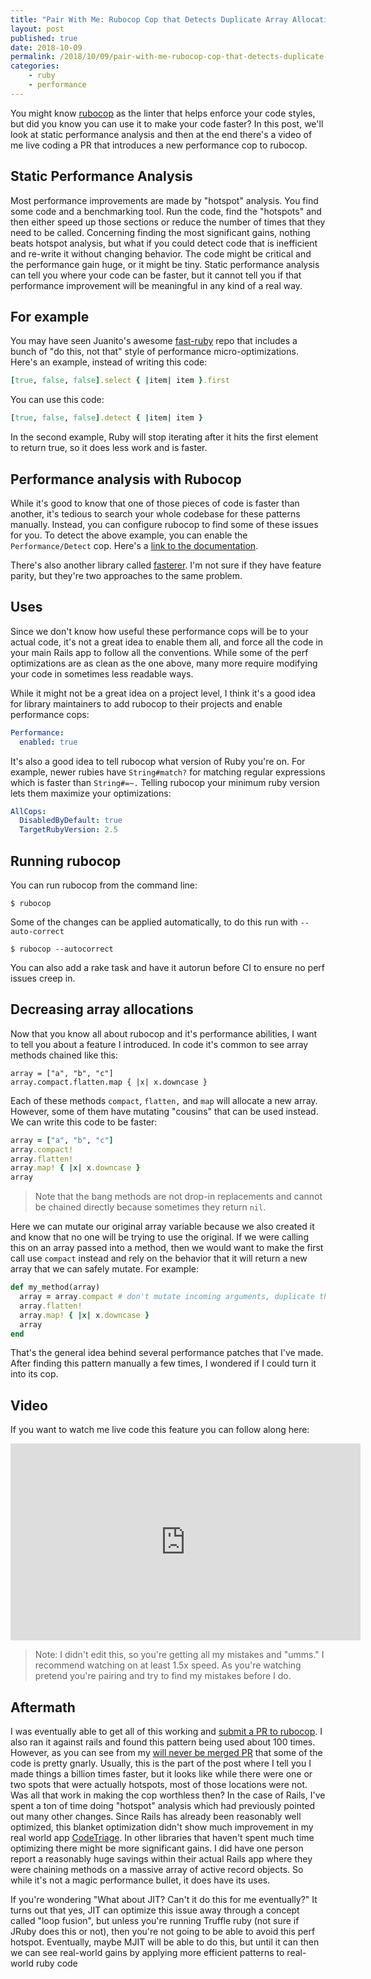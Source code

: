```yaml
---
title: "Pair With Me: Rubocop Cop that Detects Duplicate Array Allocations"
layout: post
published: true
date: 2018-10-09
permalink: /2018/10/09/pair-with-me-rubocop-cop-that-detects-duplicate-array-allocations/
categories:
    - ruby
    - performance
---
```


You might know [rubocop](https://github.com/rubocop-hq/rubocop) as the linter that helps enforce your code styles, but did you know you can use it to make your code faster? In this post, we'll look at static performance analysis and then at the end there's a video of me live coding a PR that introduces a new performance cop to rubocop.

## Static Performance Analysis

Most performance improvements are made by "hotspot" analysis. You find some code and a benchmarking tool. Run the code, find the "hotspots" and then either speed up those sections or reduce the number of times that they need to be called. Concerning finding the most significant gains, nothing beats hotspot analysis, but what if you could detect code that is inefficient and re-write it without changing behavior. The code might be critical and the performance gain huge, or it might be tiny. Static performance analysis can tell you where your code can be faster, but it cannot tell you if that performance improvement will be meaningful in any kind of a real way.


## For example

You may have seen Juanito's awesome [fast-ruby](https://github.com/JuanitoFatas/fast-ruby) repo that includes a bunch of "do this, not that" style of performance micro-optimizations. Here's an example, instead of writing this code:

```ruby
[true, false, false].select { |item| item }.first
```

You can use this code:

```ruby
[true, false, false].detect { |item| item }
```

In the second example, Ruby will stop iterating after it hits the first element to return true, so it does less work and is faster.

## Performance analysis with Rubocop

While it's good to know that one of those pieces of code is faster than another, it's tedious to search your whole codebase for these patterns manually. Instead, you can configure rubocop to find some of these issues for you. To detect the above example, you can enable the `Performance/Detect` cop. Here's a [link to the documentation](https://rubocop.readthedocs.io/en/latest/cops_performance/#performancedetect).

There's also another library called [fasterer](https://github.com/DamirSvrtan/fasterer). I'm not sure if they have feature parity, but they're two approaches to the same problem.

## Uses

Since we don't know how useful these performance cops will be to your actual code, it's not a great idea to enable them all, and force all the code in your main Rails app to follow all the conventions. While some of the perf optimizations are as clean as the one above, many more require modifying your code in sometimes less readable ways.

While it might not be a great idea on a project level, I think it's a good idea for library maintainers to add rubocop to their projects and enable performance cops:

```yml
Performance:
  enabled: true
```

It's also a good idea to tell rubocop what version of Ruby you're on. For example, newer rubies have `String#match?` for matching regular expressions which is faster than `String#=~.` Telling rubocop your minimum ruby version lets them maximize your optimizations:

```yml
AllCops:
  DisabledByDefault: true
  TargetRubyVersion: 2.5
```

## Running rubocop

You can run rubocop from the command line:

```
$ rubocop
```

Some of the changes can be applied automatically, to do this run with `--auto-correct`

```
$ rubocop --autocorrect
```

You can also add a rake task and have it autorun before CI to ensure no perf issues creep in.

## Decreasing array allocations

Now that you know all about rubocop and it's performance abilities, I want to tell you about a feature I introduced. In code it's common to see array methods chained like this:

```
array = ["a", "b", "c"]
array.compact.flatten.map { |x| x.downcase }
```

Each of these methods `compact`, `flatten,` and `map` will allocate a new array. However, some of them have mutating "cousins" that can be used instead. We can write this code to be faster:

```ruby
array = ["a", "b", "c"]
array.compact!
array.flatten!
array.map! { |x| x.downcase }
array
```

> Note that the bang methods are not drop-in replacements and cannot be chained directly because sometimes they return `nil`.

Here we can mutate our original array variable because we also created it and know that no one will be trying to use the original. If we were calling this on an array passed into a method, then we would want to make the first call use `compact` instead and rely on the behavior that it will return a new array that we can safely mutate. For example:

```ruby
def my_method(array)
  array = array.compact # don't mutate incoming arguments, duplicate the original
  array.flatten!
  array.map! { |x| x.downcase }
  array
end
```

That's the general idea behind several performance patches that I've made. After finding this pattern manually a few times, I wondered if I could turn it into its cop.

## Video

If you want to watch me live code this feature you can follow along here:

<iframe width="560" height="315" src="https://www.youtube.com/embed/w4Uzy6XFzCY" frameborder="0" allow="autoplay; encrypted-media" allowfullscreen></iframe>


> Note: I didn't edit this, so you're getting all my mistakes and "umms." I recommend watching on at least 1.5x speed. As you're watching pretend you're pairing and try to find my mistakes before I do.

## Aftermath

I was eventually able to get all of this working and [submit a PR to rubocop](https://github.com/rubocop-hq/rubocop/pull/6234). I also ran it against rails and found this pattern being used about 100 times. However, as you can see from my [will never be merged PR](https://github.com/rails/rails/pull/33806) that some of the code is pretty gnarly. Usually, this is the part of the post where I tell you I made things a billion times faster, but it looks like while there were one or two spots that were actually hotspots, most of those locations were not. Was all that work in making the cop worthless then? In the case of Rails, I've spent a ton of time doing "hotspot" analysis which had previously pointed out many other changes. Since Rails has already been reasonably well optimized, this blanket optimization didn't show much improvement in my real world app [CodeTriage](https://www.codetriage.com). In other libraries that haven't spent much time optimizing there might be more significant gains. I did have one person report a reasonably huge savings within their actual Rails app where they were chaining methods on a massive array of active record objects. So while it's not a magic performance bullet, it does have its uses.

If you're wondering "What about JIT? Can't it do this for me eventually?" It turns out that yes, JIT can optimize this issue away through a concept called "loop fusion", but unless you're running Truffle ruby (not sure if JRuby does this or not), then you're not going to be able to avoid this perf hotspot. Eventually, maybe MJIT will be able to do this, but until it can then we can see real-world gains by applying more efficient patterns to real-world ruby code
